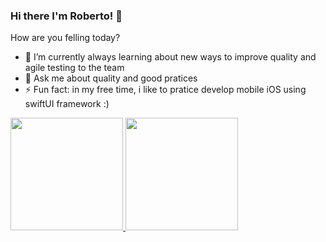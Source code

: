 ### Hi there I'm Roberto! 👋
How are you felling today? 
- 🌱 I’m currently always learning about new ways to improve quality and agile testing to the team
- 💬 Ask me about quality and good pratices
- ⚡ Fun fact: in my free time, i like to pratice develop mobile iOS using swiftUI framework :)

<!--
**roob3x/roob3x** is a ✨ _special_ ✨ repository because its `README.md` (this file) appears on your GitHub profile.

Here are some ideas to get you started:

- 🔭 I’m currently working on ...
- 🌱 I’m currently learning ...
- 👯 I’m looking to collaborate on ...
- 🤔 I’m looking for help with ...
- 💬 Ask me about ...
- 📫 How to reach me: ...
- 😄 Pronouns: ...
- ⚡ Fun fact: ...
-->

<div>
<a href="https://github.com/roob3x">
<img height="180em" src="https://github-readme-stats.vercel.app/api?username=roob3x&show_icons=true&theme=dracula&include_all_commits=true&count_private=true"/>
<img height="180em" src="https://github-readme-stats.vercel.app/api/top-langs/?username=roob3x&layout=compact&langs_count=7&theme=dracula"/>
</div>
